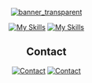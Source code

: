 <div align="center">

[![banner_transparent](https://user-images.githubusercontent.com/34923485/229663147-74269791-fb09-4bc5-a993-aa0f8b9fb411.png)](https://davidpeterson.me)

[![My Skills](https://skillicons.dev/icons?i=django,fastapi,flask,nodejs,html,linux,docker,aws,gcp,azure,redis,cloudflare,heroku,nginx,vercel)](https://davidpeterson.me)
[![My Skills](https://skillicons.dev/icons?i=git,github,gitlab,js,py,mongodb,mysql,postgres,linux,ps,postman,vscode)](https://davidpeterson.me)

## Contact
[![Contact](https://rdgb.net/i/IK55r.png)](mailto:dapanon@protonmail.com) [![Contact](https://skillicons.dev/icons?i=discord)](https://discord.com/users/1095403138070089758)

</div>
